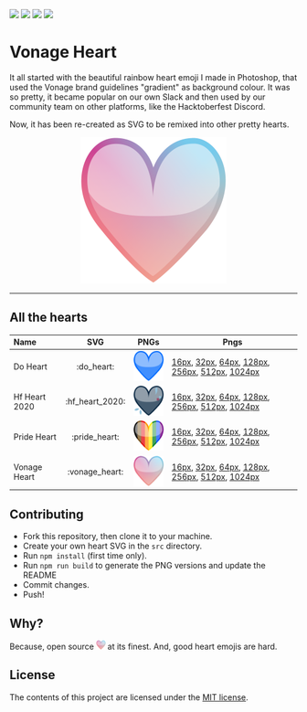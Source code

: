 ![](https://img.shields.io/badge/main-not%20master-green)
![](https://img.shields.io/badge/made%20with-%E2%9D%A4-d687b6)
![](https://img.shields.io/github/contributors/lukeocodes/vonage-heart)
![](https://img.shields.io/github/issues/lukeocodes/vonage-heart)

# Vonage Heart

It all started with the beautiful rainbow heart emoji I made in Photoshop, that used the Vonage brand guidelines "gradient" as background colour. It was so pretty, it became popular on our own Slack and then used by our community team on other platforms, like the Hacktoberfest Discord.

Now, it has been re-created as SVG to be remixed into other pretty hearts.

<p align="center">
<img src="src/vonage_heart.svg" height="256">
</p>

<hr/>

## All the hearts

<!-- START TABLE -->
| Name          |       SVG       |                                 PNGs                                 | Pngs                                                                                                                                                                                                                                                                             |
| :------------ | :-------------: | :------------------------------------------------------------------: | -------------------------------------------------------------------------------------------------------------------------------------------------------------------------------------------------------------------------------------------------------------------------------- |
| Do Heart      |   :do_heart:    |      <img src="./src/do_heart.svg" alt="do_heart" width="64" />      | [16px](./build/do_heart@0.25x.png), [32px](./build/do_heart@0.5x.png), [64px](./build/do_heart.png), [128px](./build/do_heart@2x.png), [256px](./build/do_heart@4x.png), [512px](./build/do_heart@8x.png), [1024px](./build/do_heart@16x.png)                                    |
| Hf Heart 2020 | :hf_heart_2020: | <img src="./src/hf_heart_2020.svg" alt="hf_heart_2020" width="64" /> | [16px](./build/hf_heart_2020@0.25x.png), [32px](./build/hf_heart_2020@0.5x.png), [64px](./build/hf_heart_2020.png), [128px](./build/hf_heart_2020@2x.png), [256px](./build/hf_heart_2020@4x.png), [512px](./build/hf_heart_2020@8x.png), [1024px](./build/hf_heart_2020@16x.png) |
| Pride Heart   |  :pride_heart:  |   <img src="./src/pride_heart.svg" alt="pride_heart" width="64" />   | [16px](./build/pride_heart@0.25x.png), [32px](./build/pride_heart@0.5x.png), [64px](./build/pride_heart.png), [128px](./build/pride_heart@2x.png), [256px](./build/pride_heart@4x.png), [512px](./build/pride_heart@8x.png), [1024px](./build/pride_heart@16x.png)               |
| Vonage Heart  | :vonage_heart:  |  <img src="./src/vonage_heart.svg" alt="vonage_heart" width="64" />  | [16px](./build/vonage_heart@0.25x.png), [32px](./build/vonage_heart@0.5x.png), [64px](./build/vonage_heart.png), [128px](./build/vonage_heart@2x.png), [256px](./build/vonage_heart@4x.png), [512px](./build/vonage_heart@8x.png), [1024px](./build/vonage_heart@16x.png)        |

<!-- END TABLE -->

## Contributing

- Fork this repository, then clone it to your machine.
- Create your own heart SVG in the `src` directory. 
- Run `npm install` (first time only).
- Run `npm run build` to generate the PNG versions and update the README
- Commit changes.
- Push!

## Why?

Because, open source <img src="src/vonage_heart.svg" height="16"> at its finest. And, good heart emojis are hard.

## License

The contents of this project are licensed under the [MIT license](LICENSE).
